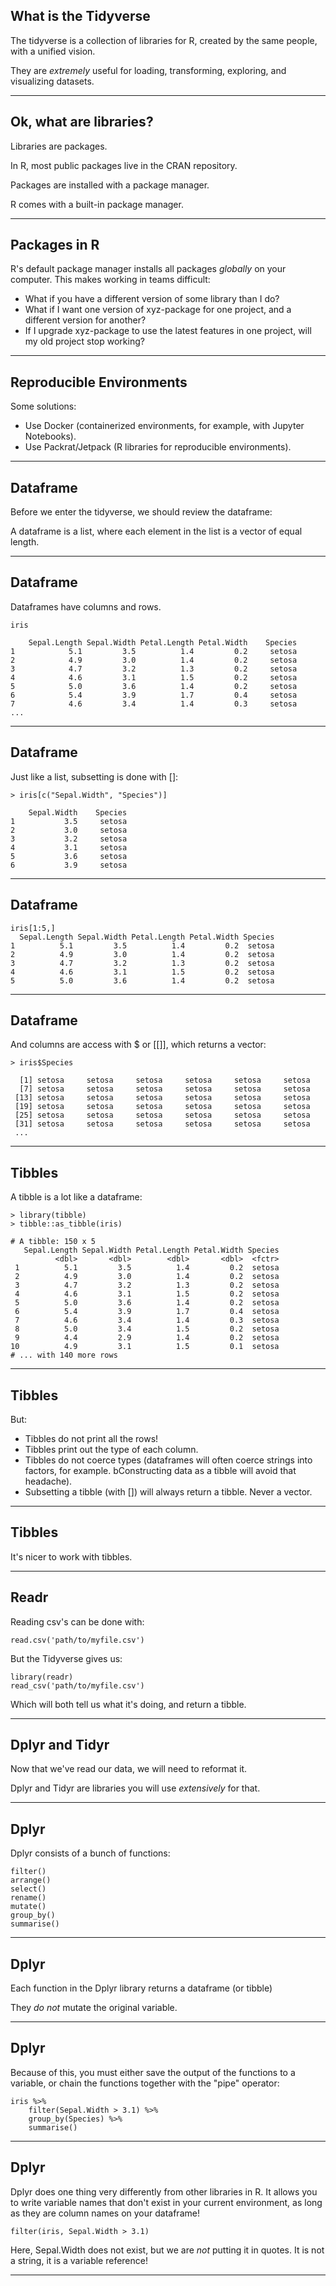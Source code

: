 ## What is the Tidyverse

The tidyverse is a collection of libraries for R, created by the same people, with a unified vision.

They are _extremely_ useful for loading, transforming, exploring, and visualizing datasets.

---

## Ok, what are libraries?

Libraries are packages.

In R, most public packages live in the CRAN repository.

Packages are installed with a package manager.

R comes with a built-in package manager.

---

## Packages in R

R's default package manager installs all packages _globally_ on your computer. This makes working in teams difficult:

* What if you have a different version of some library than I do?
* What if I want one version of xyz-package for one project, and a different version for another?
* If I upgrade xyz-package to use the latest features in one project, will my old project stop working?

---

## Reproducible Environments

Some solutions:

* Use Docker (containerized environments, for example, with Jupyter Notebooks).
* Use Packrat/Jetpack (R libraries for reproducible environments).

---


## Dataframe

Before we enter the tidyverse, we should review the dataframe:

A dataframe is a list, where each element in the list is a vector of equal length.

---

## Dataframe

Dataframes have columns and rows.

```{R}
iris

    Sepal.Length Sepal.Width Petal.Length Petal.Width    Species
1            5.1         3.5          1.4         0.2     setosa
2            4.9         3.0          1.4         0.2     setosa
3            4.7         3.2          1.3         0.2     setosa
4            4.6         3.1          1.5         0.2     setosa
5            5.0         3.6          1.4         0.2     setosa
6            5.4         3.9          1.7         0.4     setosa
7            4.6         3.4          1.4         0.3     setosa
...
```

---

## Dataframe

Just like a list, subsetting is done with []:

```{R}
> iris[c("Sepal.Width", "Species")]

    Sepal.Width    Species
1           3.5     setosa
2           3.0     setosa
3           3.2     setosa
4           3.1     setosa
5           3.6     setosa
6           3.9     setosa
```
---

## Dataframe

```{R}
iris[1:5,]
  Sepal.Length Sepal.Width Petal.Length Petal.Width Species
1          5.1         3.5          1.4         0.2  setosa
2          4.9         3.0          1.4         0.2  setosa
3          4.7         3.2          1.3         0.2  setosa
4          4.6         3.1          1.5         0.2  setosa
5          5.0         3.6          1.4         0.2  setosa
```
---

## Dataframe

And columns are access with $ or [[]], which returns a vector:

```{R}
> iris$Species

  [1] setosa     setosa     setosa     setosa     setosa     setosa
  [7] setosa     setosa     setosa     setosa     setosa     setosa
 [13] setosa     setosa     setosa     setosa     setosa     setosa
 [19] setosa     setosa     setosa     setosa     setosa     setosa
 [25] setosa     setosa     setosa     setosa     setosa     setosa
 [31] setosa     setosa     setosa     setosa     setosa     setosa
 ...
```

---

## Tibbles

A tibble is a lot like a dataframe:

```{R}
> library(tibble)
> tibble::as_tibble(iris)

# A tibble: 150 x 5
   Sepal.Length Sepal.Width Petal.Length Petal.Width Species
          <dbl>       <dbl>        <dbl>       <dbl>  <fctr>
 1          5.1         3.5          1.4         0.2  setosa
 2          4.9         3.0          1.4         0.2  setosa
 3          4.7         3.2          1.3         0.2  setosa
 4          4.6         3.1          1.5         0.2  setosa
 5          5.0         3.6          1.4         0.2  setosa
 6          5.4         3.9          1.7         0.4  setosa
 7          4.6         3.4          1.4         0.3  setosa
 8          5.0         3.4          1.5         0.2  setosa
 9          4.4         2.9          1.4         0.2  setosa
10          4.9         3.1          1.5         0.1  setosa
# ... with 140 more rows
```

---

## Tibbles

But:

* Tibbles do not print all the rows!
* Tibbles print out the type of each column.
* Tibbles do not coerce types (dataframes will often coerce strings into factors, for example. bConstructing data as a tibble will avoid that headache).
* Subsetting a tibble (with []) will always return a tibble. Never a vector.

---

## Tibbles

It's nicer to work with tibbles.

---

## Readr

Reading csv's can be done with:

```{R}
read.csv('path/to/myfile.csv')
```

But the Tidyverse gives us:

```{R}
library(readr)
read_csv('path/to/myfile.csv')
```

Which will both tell us what it's doing, and return a tibble.

---

## Dplyr and Tidyr

Now that we've read our data, we will need to reformat it.

Dplyr and Tidyr are libraries you will use _extensively_ for that.

---

## Dplyr

Dplyr consists of a bunch of functions:

```{R}
filter()
arrange()
select()
rename()
mutate()
group_by()
summarise()
```

---

## Dplyr

Each function in the Dplyr library returns a dataframe (or tibble)

They _do not_ mutate the original variable.


---

## Dplyr

Because of this, you must either save the output of the functions to a variable, or chain the functions together with the "pipe" operator:

```{R}
iris %>%
    filter(Sepal.Width > 3.1) %>%
    group_by(Species) %>%
    summarise()
```

---

## Dplyr

Dplyr does one thing very differently from other libraries in R. It allows you to write variable names that don't exist in your current environment, as long as they are column names on your dataframe!

```{R}
filter(iris, Sepal.Width > 3.1)
```

Here, Sepal.Width does not exist, but we are _not_ putting it in quotes. It is not a string, it is a variable reference!

---
